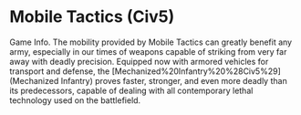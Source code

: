 # Mobile Tactics (Civ5)

Game Info.
The mobility provided by Mobile Tactics can greatly benefit any army, especially in our times of weapons capable of striking from very far away with deadly precision.
Equipped now with armored vehicles for transport and defense, the [Mechanized%20Infantry%20%28Civ5%29](Mechanized Infantry) proves faster, stronger, and even more deadly than its predecessors, capable of dealing with all contemporary lethal technology used on the battlefield.